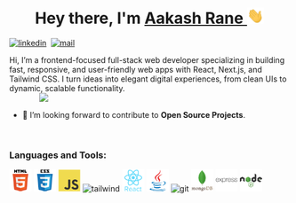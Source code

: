<h1 align="center">Hey there, I'm <a  href="https://github.com/aakashrane08">Aakash Rane </a> <img  src="https://raw.githubusercontent.com/ABSphreak/ABSphreak/master/gifs/Hi.gif" width="30"></h1>

[![linkedin](https://img.shields.io/badge/LinkedIn-0077B5?style=for-the-badge&logo=linkedin&logoColor=white)](https://www.linkedin.com/in/aakash-rane-aa30b426a/)&nbsp;
[![mail](https://img.shields.io/badge/Mail-6001D2?style=for-the-badge&logo=gmail&logoColor=white)](mailto:aakash.rane.008@gmail.com)&nbsp;

Hi, I’m a frontend-focused full-stack web developer specializing in building fast, responsive, and user-friendly web apps with React, Next.js, and Tailwind CSS. I turn ideas into elegant digital experiences, from clean UIs to dynamic, scalable functionality.  <br> 
<img align='right' src="https://wallpaperaccess.com/full/5673721.jpg" width="450">
<br/>
- 💬 I’m looking forward to contribute to **Open Source Projects**.

<br>

<h3 align="left">Languages and Tools:</h3>


<p align="left"> 
  <img src="https://raw.githubusercontent.com/devicons/devicon/master/icons/html5/html5-original-wordmark.svg" alt="html5" width="40" height="40"/> 
  <img src="https://raw.githubusercontent.com/devicons/devicon/master/icons/css3/css3-original-wordmark.svg" alt="css3" width="40" height="40"/> 
  <img src="https://raw.githubusercontent.com/devicons/devicon/master/icons/javascript/javascript-original.svg" alt="javascript" width="40" height="40"/> 
  <img src="https://www.vectorlogo.zone/logos/tailwindcss/tailwindcss-icon.svg" alt="tailwind" width="40" height="40"/> 
  <img src="https://raw.githubusercontent.com/devicons/devicon/master/icons/react/react-original-wordmark.svg" alt="react" width="40" height="40"/>
  <img src="https://raw.githubusercontent.com/devicons/devicon/master/icons/java/java-original.svg" alt="java" width="40" height="40"/> 
  <img src="https://www.vectorlogo.zone/logos/git-scm/git-scm-icon.svg" alt="git" width="40" height="40"/> 
  <img src="https://raw.githubusercontent.com/devicons/devicon/master/icons/mongodb/mongodb-original-wordmark.svg" alt="mongodb" width="40" height="40"/> 
  <img src="https://raw.githubusercontent.com/devicons/devicon/master/icons/express/express-original-wordmark.svg" alt="express" width="40" height="40"/> 
  <img src="https://raw.githubusercontent.com/devicons/devicon/master/icons/nodejs/nodejs-original-wordmark.svg" alt="nodejs" width="40" height="40"/>
</p>

